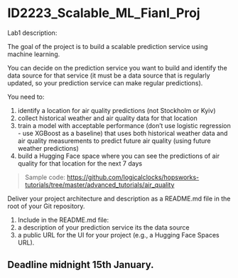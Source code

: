 # ID2223_Scalable_ML_Fianl_Proj

Lab1 description:

The goal of the project is to build a scalable prediction service using machine learning.

You can decide on the prediction service you want to build and identify the data source for that service (it must be a data source that is regularly updated, so your prediction service can make regular predictions).


You need to:
1. identify a location for air quality predictions (not Stockholm or Kyiv)
1. collect historical weather and air quality data for that location
1. train a model with acceptable performance (don’t use logistic regression - use
XGBoost as a baseline) that uses both historical weather data and air quality
measurements to predict future air quality (using future weather predictions)
1. build a Hugging Face space where you can see the predictions of air quality for that location for the next 7 days
> Sample code:
> https://github.com/logicalclocks/hopsworks-tutorials/tree/master/advanced_tutorials/air_quality



Deliver your project architecture and description as a README.md file in
the root of your Git repository.
1. Include in the README.md file:
1. a description of your prediction service its the data source
1. a public URL for the UI for your project (e.g., a Hugging Face Spaces URL).

## Deadline midnight 15th January.


